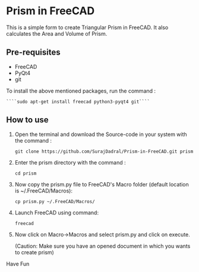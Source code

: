 # Prism in FreeCAD
This is a simple form to create Triangular Prism in FreeCAD. It also calculates the Area and Volume of Prism.

## Pre-requisites
* FreeCAD
* PyQt4
* git

To install the above mentioned packages, run the command :   

    ````sudo apt-get install freecad python3-pyqt4 git````

## How to use
1. Open the terminal and download the Source-code in your system with the command :   

    ````git clone https://github.com/SurajDadral/Prism-in-FreeCAD.git prism````

1. Enter the prism directory with the command :   

    ````cd prism````

1. Now copy the prism.py file to FreeCAD's Macro folder (default location is ~/.FreeCAD/Macros):   

    ````cp prism.py ~/.FreeCAD/Macros/````

1. Launch FreeCAD using command:   

    ````freecad````

1. Now click on Macro->Macros and select prism.py and click on execute.   

    (Caution: Make sure you have an opened document in which you wants to create prism)

Have Fun
